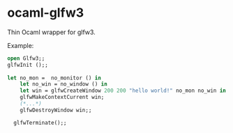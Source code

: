 # ocaml-glfw3
Thin Ocaml wrapper for glfw3.

Example:
```ocaml
open Glfw3;;
glfwInit ();;
  
let no_mon =  no_monitor () in
    let no_win = no_window () in
    let win = glfwCreateWindow 200 200 "hello world!" no_mon no_win in
    glfwMakeContextCurrent win;
    (*...*)
    glfwDestroyWindow win;;

  glfwTerminate();;
```
